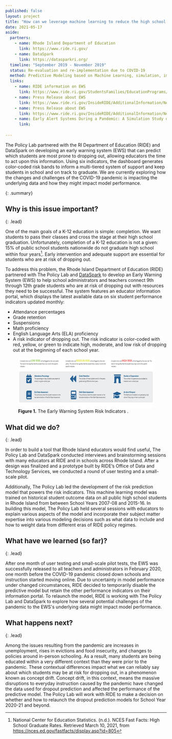 ```yaml
---
published: false
layout: project
title: "How can we leverage machine learning to reduce the high school dropout rate?"
date: 2021-05-17
aside:
  partners:
    - name: Rhode Island Department of Education
      link: https://www.ride.ri.gov/
    - name: DataSpark
      link: https://datasparkri.org/
  timeline: "September 2019 - November 2019"
  status: Re-evaluation and re-implementation due to COVID-19
  method: Predictive Modeling based on Machine Learning, simulation, imputation
  links:
    - name: RIDE information on EWS
      link: https://www.ride.ri.gov/StudentsFamilies/EducationPrograms/EarlyWarningSystem.aspx
    - name: Press Release about EWS
      link: https://www.ride.ri.gov/InsideRIDE/AdditionalInformation/News/ViewArticle/tabid/408/ArticleId/662/RIDE-Develops-Early-Warning-System-That-Allows-for-Early-Intervention.aspx
    - name: Press Release about EWS
      link: https://www.ride.ri.gov/InsideRIDE/AdditionalInformation/News/ViewArticle/tabid/408/ArticleId/662/RIDE-Develops-Early-Warning-System-That-Allows-for-Early-Intervention.aspx    
    - name: Early Alert Systems During a Pandemic: A Simulation Study on the Impact of Concept Drift
      link:

---
```


 The Policy Lab partnered with the RI Department of Education (RIDE) and DataSpark on developing an early warning system (EWS) that can predict which students are most prone to dropping out, allowing educators the time to act upon this information. Using six indicators, the dashboard generates color-coded risk bands to inform a multi-tiered system of support and keep students in school and on track to graduate. We are currently exploring how the changes and challenges of the COVID-19 pandemic is impacting the underlying data and how they might impact model performance.

{: .summary}

## Why is this issue important?
{: .lead}

One of the main goals of a K-12 education is simple: completion. We want students to pass their classes and cross the stage at their high school graduation. Unfortunately, completion of a K-12 education is not a given: 15% of public school students nationwide do not graduate high school within four years[^1]. Early intervention and adequate support are essential for students who are at risk of dropping out.

To address this problem, the Rhode Island Department of Education (RIDE) partnered with The Policy Lab and [DataSpark](https://datasparkri.org/) to develop an Early Warning System (EWS) to help school administrators and teachers connect 9th through 12th grade students who are at risk of dropping out with resources they need to be successful. The system features an educator information portal, which displays the latest available data on six student performance indicators updated monthly:
* Attendance percentages
* Grade retention
* Suspensions
* Math proficiency
* English Language Arts (ELA) proficiency
* A risk indicator of dropping out. The risk indicator is color-coded with red, yellow, or green to indicate high, moderate, and low risk of dropping out at the beginning of each school year.

<figure class="float-right">
  <img class="img--rwd" src="/assets/img/projects/2021-05-17-risk-indicators-ews.JPG" alt="The Early Warning System Risk Indicators">
  <figcaption><b>Figure 1.</b> The Early Warning System Risk Indicators
.</figcaption>
</figure>

## What did we do?
{: .lead}

In order to build a tool that Rhode Island educators would find useful, The Policy Lab and DataSpark conducted interviews and brainstorming sessions with many educators at RIDE and in schools across Rhode Island. After a design was finalized and a prototype built by RIDE’s Office of Data and Technology Services, we conducted a round of user testing and a small-scale pilot.

Additionally, The Policy Lab led the development of the risk prediction model that powers the risk indicators. This machine learning model was trained on historical student outcome data on all public high school students in Rhode Island from between School Years 2007-08 and 2015-16. In building this model, The Policy Lab held several sessions with educators to explain various aspects of the model and incorporate their subject matter expertise into various modeling decisions such as what data to include and how to weight data from different eras of RIDE policy regimes.


## What have we learned (so far)?
{: .lead}

After one month of user testing and small-scale pilot tests, the EWS was successfully released to all teachers and administrators in February 2020, one month before the COVID-19 pandemic closed down schools and instruction started moving online. Due to uncertainty in model performance under changed circumstances, RIDE decided to temporarily disable the predictive model but retain the other performance indicators on their information portal. To relaunch the model, RIDE is working with The Policy Lab and DataSpark to explore how several potential challenges of the pandemic to the EWS's underlying data might impact model performance.


## What happens next?
{: .lead}

Among the issues resulting from the pandemic are increases in unemployment, rises in evictions and food insecurity, and changes to policies around in-person schooling. As a result, many students are being educated within a very different context than they were prior to the pandemic. These contextual differences impact what we can reliably say about which students may be at risk for dropping out, in a phenomenon known as concept drift. Concept drift, in this context, means the massive disruptions to everyday instruction caused by the pandemic have changed the data used for dropout prediction and affected the performance of the predictive model. The Policy Lab will work with RIDE to make a decision on whether and how to relaunch the dropout prediction models for School Year 2020-21 and beyond.



[^1]:  National Center for Education Statistics. (n.d.). NCES Fast Facts: High School Graduate Rates. Retrieved March 10, 2021, from https://nces.ed.gov/fastfacts/display.asp?id=805
